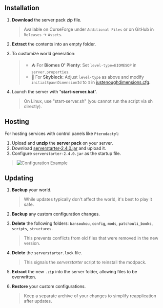 ## Installation

1) **Download** the server pack zip file.
    > Available on CurseForge under `Additional Files` or on GitHub in `Releases` -> `Assets`.

2) **Extract** the contents into an empty folder.

3) To customize world generation:
    > - ⛺ For **Biomes O' Plenty**: Set `level-type=BIOMESOP` in `server.properties`.
    > - 🌌 For **Skyblock**: Adjust `level-type` as above and modify `initialSpawnDimensionId` to `3` in [justenoughdimensions.cfg](config/justenoughdimensions/justenoughdimensions.cfg).

4) Launch the server with "**start-server.bat**".
    > On Linux, use "start-server.sh" (you cannot run the script via sh directly).

## Hosting

For hosting services with control panels like `Pterodactyl`:

1. Upload and **unzip** the **server pack** on your server.
2. Download [serverstarter-2.4.0.jar](https://github.com/EnigmaticaModpacks/ServerStarter/releases/tag/v2.4.0) and upload it.
3. Configure `serverstarter-2.4.0.jar` as the startup file.
  > ![Configuration Example](https://i.imgur.com/zP8gAUk.png)

## Updating

1) **Backup** your world.
    > While updates typically don't affect the world, it's best to play it safe.

2) **Backup** any custom configuration changes.

3) **Delete** the following folders: `bansoukou`, `config`, `mods`, `patchouli_books`, `scripts`, `structures`.
    > This prevents conflicts from old files that were removed in the new version.

4) **Delete** the `serverstarter.lock` file.
    > This signals the *serverstarter* script to reinstall the modpack.

5) **Extract** the new `.zip` into the server folder, allowing files to be overwritten.

6) **Restore** your custom configurations.
    > Keep a separate archive of your changes to simplify reapplication after updates.
